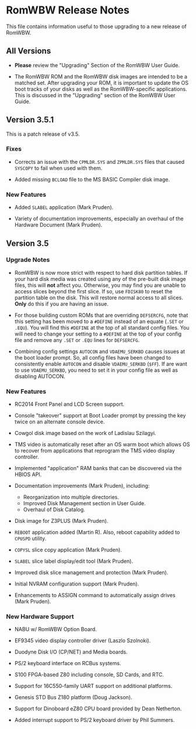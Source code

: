 # RomWBW Release Notes

This file contains information useful to those upgrading to a new
release of RomWBW.

## All Versions

- **Please** review the "Upgrading" Section of the RomWBW User Guide.

- The RomWBW ROM and the RomWBW disk images are intended to be a
  matched set.  After upgrading your ROM, it is important to update
  the OS boot tracks of your disks as well as the RomWBW-specific
  applications.  This is discussed in the "Upgrading" section of the
  RomWBW User Guide.

## Version 3.5.1

This is a patch release of v3.5.

### Fixes

- Corrects an issue with the `CPMLDR.SYS` and `ZPMLDR.SYS` files that
  caused `SYSCOPY` to fail when used with them.

- Added missing `BCLOAD` file to the MS BASIC Compiler disk image.
  
### New Features

- Added `SLABEL` application (Mark Pruden).

- Variety of documentation improvements, especially an overhaul of
  the Hardware Document (Mark Pruden).

## Version 3.5

### Upgrade Notes

- RomWBW is now more strict with respect to hard disk partition
  tables.  If your hard disk media was created using any of the
  pre-built disk image files, this will **not** affect you.  Otherwise,
  you may find you are unable to access slices beyond the first
  slice.  If so, use `FDISK80` to reset the partition table on the
  disk.  This will restore normal access to all slices.  **Only** do
  this if you are having an issue.

- For those building custom ROMs that are overriding `DEFSERCFG`, note 
  that this setting has been moved to a `#DEFINE` instead of an equate 
  (`.SET` or `.EQU`).  You will find this `#DEFINE` at the top of all
  standard config files.  You will need to change your setting to a
  `#DEFINE` at the top of your config file and remove any `.SET` or
  `.EQU` lines for `DEFSERCFG`.

- Combining config settings `AUTOCON` and `VDAEMU_SERKBD` causes issues
  at the boot loader prompt.  So, all config files have been changed to
  consistently enable `AUTOCON` and disable `VDAEMU_SERKBD` (`$FF`).  If
  are want to use `VDAEMU_SERKBD`, you need to set it in your config
  file as well as disabling AUTOCON.
  
### New Features

- RC2014 Front Panel and LCD Screen support.

- Console "takeover" support at Boot Loader prompt by pressing the
  <space> key twice on an alternate console device.

- Cowgol disk image based on the work of Ladislau Szilagyi.

- TMS video is automatically reset after an OS warm boot which
  allows OS to recover from applications that reprogram the TMS
  video display controller.

- Implemented "application" RAM banks that can be discovered via
  the HBIOS API.

- Documentation improvements (Mark Pruden), including:

  - Reorganization into multiple directories.
  - Improved Disk Management section in User Guide.
  - Overhaul of Disk Catalog.
  
- Disk image for Z3PLUS (Mark Pruden).

- `REBOOT` application added (Martin R).  Also, reboot capability
  added to `CPUSPD` utility.

- `COPYSL` slice copy application (Mark Pruden).

- `SLABEL` slice label display/edit tool (Mark Pruden).

- Improved disk slice management and protection (Mark Pruden).

- Initial NVRAM configuration support (Mark Pruden).

- Enhancements to ASSIGN command to automatically assign drives
  (Mark Pruden).


### New Hardware Support

- NABU w/ RomWBW Option Board.

- EF9345 video display controller driver (Laszlo Szolnoki).

- Duodyne Disk I/O (CP/NET) and Media boards.

- PS/2 keyboard interface on RCBus systems.

- S100 FPGA-based Z80 including console, SD Cards, and RTC.

- Support for 16C550-family UART support on additional platforms.

- Genesis STD Bus Z180 platform (Doug Jackson).

- Support for Dinoboard eZ80 CPU board provided by Dean Netherton.

- Added interrupt support to PS/2 keyboard driver by Phil Summers.
